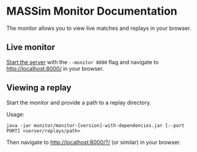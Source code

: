 MASSim Monitor Documentation
============================

The monitor allows you to view live matches and replays in your browser.

Live monitor
------------

[Start the server](server.md) with the `--monitor 8000` flag and navigate to
[http://localhost:8000/](http://localhost:8000/) in your browser.

Viewing a replay
----------------

Start the monitor and provide a path to a replay directory.

Usage:

```
java -jar monitor/monitor-[version]-with-dependencies.jar [--port PORT] <server/replays/path>
```

Then navigate to [http://localhost:8000/?/](http://localhost:8000/?/) (or similar)
in your browser.
